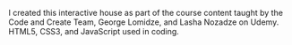 I created this interactive house as part of the course content taught by the Code and Create Team, George Lomidze, and Lasha Nozadze on Udemy. HTML5, CSS3, and JavaScript used in coding.
